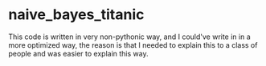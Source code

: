 # naive_bayes_titanic

This code is written in very non-pythonic way, and I could've write in in a more optimized way, the reason is that I needed to explain this to a class of people and was easier to explain this way.

